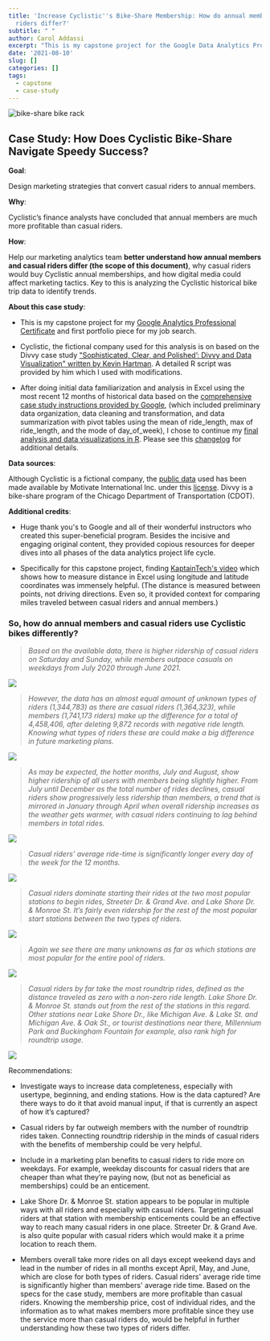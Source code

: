 ```yaml
---
title: 'Increase Cyclistic''s Bike-Share Membership: How do annual members and casual
  riders differ?'
subtitle: " "
author: Carol Addassi
excerpt: "This is my capstone project for the Google Data Analytics Professional Certificate."
date: '2021-08-10'
slug: []
categories: []
tags:
  - capstone
  - case-study
---
```


![bike-share bike rack](images/featured-hex-s.jpg)

## Case Study: How Does Cyclistic Bike-Share Navigate Speedy Success?

**Goal**:

  Design marketing strategies that convert casual riders to annual members.

**Why**:

  Cyclistic’s finance analysts have concluded that annual members are much more profitable than casual riders. 

**How**:

  Help our marketing analytics team **better understand how annual members and casual riders differ (the scope of this document)**, why casual riders would buy Cyclistic annual memberships, and how digital media could affect marketing tactics. Key to this is analyzing the Cyclistic historical bike trip data to identify trends.

**About this case study**:

  - This is my capstone project for my [Google Analytics Professional Certificate](https://coursera.org/share/d1f6e9623db09495c8ea7c90cb592379) and first portfolio piece for my job search. 

  - Cyclistic, the fictional company used for this analysis is on based on the Divvy case study ["Sophisticated, Clear, and Polished’: Divvy and Data Visualization" written by Kevin Hartman](https://artscience.blog/home/divvy-dataviz-case-study). A detailed R script was provided by him which I used with modifications.

  - After doing initial data familiarization and analysis in Excel using the most recent 12 months of historical data based on the [comprehensive case study instructions provided by Google](https://www.coursera.org/learn/google-data-analytics-capstone?specialization=google-data-analytics), (which included preliminary data organization, data cleaning and transformation, and data summarization with pivot tables using the mean of ride_length, max of ride_length, and the mode of day_of_week), I chose to continue my [final analysis and data visualizations in R](https://www.caroladdassi.com/talk/2021-08-10-r-code-for-cyclistic-s-bike-share-project/). Please see this [changelog](https://www.caroladdassi.com/talk/2021-08-10-changelog-for-cylistics-project/) for additional details.

**Data sources**:

  Although Cyclistic is a fictional company, the [public data](https://divvy-tripdata.s3.amazonaws.com/index.html) used has been made available by Motivate International Inc. under this [license](https://www.divvybikes.com/data-license-agreement). Divvy is a bike-share program of the Chicago Department of Transportation (CDOT).

**Additional credits**:

  - Huge thank you's to Google and all of their wonderful instructors who created this super-beneficial program. Besides the incisive and engaging original content, they provided copious resources for deeper dives into all phases of the data analytics project life cycle.

  - Specifically for this capstone project, finding [KaptainTech's video](https://youtu.be/cpUVV8q7WNo) which shows how to measure distance in Excel using longitude and latitude coordinates was immensely helpful. (The distance is measured between points, not driving directions. Even so, it provided context for comparing miles traveled between casual riders and annual members.)

### So, how do annual members and casual riders use Cyclistic bikes differently?

>*Based on the available data, there is higher ridership of casual riders on Saturday and Sunday, while members outpace casuals on weekdays from July 2020 through June 2021.*

![](images/totexcunkown.png)

>*However, the data has an almost equal amount of unknown types of riders (1,344,783) as there are casual riders (1,364,323), while members (1,741,173 riders) make up the difference for a total of 4,458,406, after deleting 9,872 records with negative ride length. Knowing what types of riders these are could make a big difference in future marketing plans.*

![](images/totalincunknown.png)

>*As may be expected, the hotter months, July and August, show higher ridership of all users with members being slightly higher. From July until December as the total number of rides declines, casual riders show progressively less ridership than members, a trend that is mirrored in January through April when overall ridership increases as the weather gets warmer, with casual riders continuing to lag behind members in total rides.*

![](images/totmonth.png)

>*Casual riders’ average ride-time is significantly longer every day of the week for the 12 months.*

![](images/avgduration.png)

>*Casual riders dominate starting their rides at the two most popular stations to begin rides, Streeter Dr. & Grand Ave. and Lake Shore Dr. & Monroe St. It’s fairly even ridership for the rest of the most popular start stations between the two types of riders.*

![](images/mostpopstfinomit.png)

>*Again we see there are many unknowns as far as which stations are most popular for the entire pool of riders.*

![](images/mostpopallfin.png)

>*Casual riders by far take the most roundtrip rides, defined as the distance traveled as zero with a non-zero ride length. Lake Shore Dr. & Monroe St. stands out from the rest of the stations in this regard. Other stations near Lake Shore Dr., like Michigan Ave. & Lake St. and Michigan Ave. & Oak St., or tourist destinations near there, Millennium Park and Buckingham Fountain for example, also rank high for roundtrip usage.*

![](images/rtrides081221.png)

Recommendations: 

- Investigate ways to increase data completeness, especially with usertype, beginning, and ending stations. How is the data captured? Are there ways to do it that avoid manual input, if that is currently an aspect of how it’s captured?

- Casual riders by far outweigh members with the number of roundtrip rides taken. Connecting roundtrip ridership in the minds of casual riders with the benefits of membership could be very helpful.

- Include in a marketing plan benefits to casual riders to ride more on weekdays. For example, weekday discounts for casual riders that are cheaper than what they’re paying now, (but not as beneficial as memberships) could be an enticement.

- Lake Shore Dr. & Monroe St. station appears to be popular in multiple ways with all riders and especially with casual riders. Targeting casual riders at that station with membership enticements could be an effective way to reach many casual riders in one place. Streeter Dr. & Grand Ave. is also quite popular with casual riders which would make it a prime location to reach them.

- Members overall take more rides on all days except weekend days and lead in the number of rides in all months except April, May, and June, which are close for both types of riders. Casual riders' average ride time is significantly higher than members' average ride time. Based on the specs for the case study, members are more profitable than casual riders. Knowing the membership price, cost of individual rides, and the information as to what makes members more profitable since they use the service more than casual riders do, would be helpful in further understanding how these two types of riders differ.


